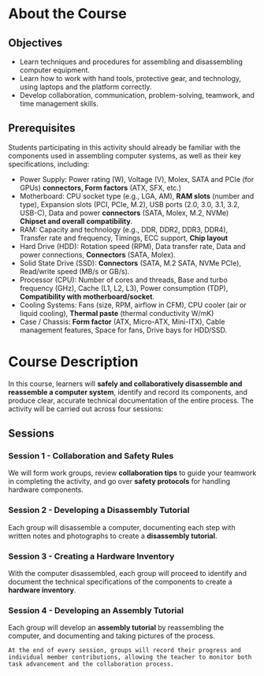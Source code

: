 ﻿# About the Course

## Objectives

- Learn techniques and procedures for assembling and disassembling computer equipment.
- Learn how to work with hand tools, protective gear, and technology, using laptops and the platform correctly.
- Develop collaboration, communication, problem-solving, teamwork, and time management skills.

## Prerequisites

Students participating in this activity should already be familiar with the components used in assembling computer systems, as well as their key specifications, including:

- Power Supply: Power rating (W), Voltage (V), Molex, SATA and PCIe (for GPUs) **connectors, Form factors** (ATX, SFX, etc.)
- Motherboard: CPU socket type (e.g., LGA, AM), **RAM slots** (number and type), Expansion slots (PCI, PCIe, M.2), USB ports (2.0, 3.0, 3.1, 3.2, USB-C), Data and power **connectors** (SATA, Molex, M.2, NVMe) **Chipset and overall compatibility**.
- RAM: Capacity and technology (e.g., DDR, DDR2, DDR3, DDR4), Transfer rate and frequency, Timings, ECC support, **Chip layout**
- Hard Drive (HDD): Rotation speed (RPM), Data transfer rate, Data and power connections, **Connectors** (SATA, Molex).
- Solid State Drive (SSD): **Connectors** (SATA, M.2 SATA, NVMe PCIe), Read/write speed (MB/s or GB/s).
- Processor (CPU): Number of cores and threads, Base and turbo frequency (GHz), Cache (L1, L2, L3), Power consumption (TDP), **Compatibility with motherboard/socket**.
- Cooling Systems: Fans (size, RPM, airflow in CFM), CPU cooler (air or liquid cooling), **Thermal paste** (thermal conductivity W/mK)
- Case / Chassis: **Form factor** (ATX, Micro-ATX, Mini-ITX), Cable management features, Space for fans, Drive bays for HDD/SSD.

# Course Description

In this course, learners will **safely and collaboratively disassemble and reassemble a computer system**, identify and record its components, and produce clear, accurate technical documentation of the entire process. The activity will be carried out across four sessions:

## Sessions 

### Session 1 - Collaboration and Safety Rules

We will form work groups, review **collaboration tips** to guide your teamwork in completing the activity, and go over **safety protocols** for handling hardware components.

### Session 2 - Developing a Disassembly Tutorial

Each group will disassemble a computer, documenting each step with written notes and photographs to create a **disassembly tutorial**.

### Session 3 - Creating a Hardware Inventory

With the computer disassembled, each group will proceed to identify and document the technical specifications of the components to create a **hardware inventory**. 

### Session 4 - Developing an Assembly Tutorial

Each group will develop an **assembly tutorial** by reassembling the computer, and documenting and taking pictures of the process. 

```{suggestionnote}
At the end of every session, groups will record their progress and individual member contributions, allowing the teacher to monitor both task advancement and the collaboration process.
```
